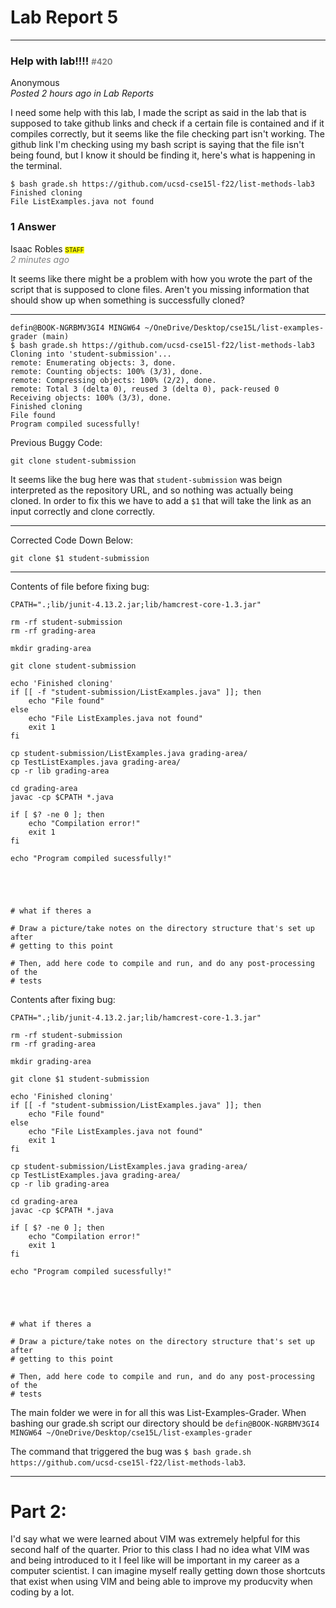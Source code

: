 # Lab Report 5 #

---


### Help with lab!!!! <span style="color:gray; font-size:small;">#420</span> ###

Anonymous  
*Posted 2 hours ago in Lab Reports*

I need some help with this lab, I made the script as said in the lab that is supposed to take github links and check if a certain file is contained and if it compiles correctly, but it seems like the file checking part isn't working. The github link I'm checking using my bash script is saying that the file isn't being found, but I know it should be finding it, here's what is happening in the terminal.

```
$ bash grade.sh https://github.com/ucsd-cse15l-f22/list-methods-lab3
Finished cloning
File ListExamples.java not found
```

### 1 Answer ###
Isaac Robles <span style="background-color: yellow; font-size: 70%;">STAFF</span>  
<span style="color: gray; font-style: italic;">2 minutes ago</span>

It seems like there might be a problem with how you wrote the part of the script that is supposed to clone files. Aren't you missing information that should show up when something is successfully cloned?

---

```
defin@BOOK-NGRBMV3GI4 MINGW64 ~/OneDrive/Desktop/cse15L/list-examples-grader (main)
$ bash grade.sh https://github.com/ucsd-cse15l-f22/list-methods-lab3
Cloning into 'student-submission'...
remote: Enumerating objects: 3, done.
remote: Counting objects: 100% (3/3), done.
remote: Compressing objects: 100% (2/2), done.
remote: Total 3 (delta 0), reused 3 (delta 0), pack-reused 0
Receiving objects: 100% (3/3), done.
Finished cloning
File found
Program compiled sucessfully!
```

Previous Buggy Code: 
```
git clone student-submission
```

It seems like the bug here was that `student-submission` was beign interpreted as the repository URL, and so nothing was actually being cloned. In order to fix this we have to add a `$1` that will take the link as an input correctly and clone correctly.

---

Corrected Code Down Below:
```
git clone $1 student-submission
```
---

Contents of file before fixing bug:
```
CPATH=".;lib/junit-4.13.2.jar;lib/hamcrest-core-1.3.jar"

rm -rf student-submission
rm -rf grading-area

mkdir grading-area

git clone student-submission

echo 'Finished cloning'
if [[ -f "student-submission/ListExamples.java" ]]; then
    echo "File found"
else 
    echo "File ListExamples.java not found"
    exit 1
fi 

cp student-submission/ListExamples.java grading-area/
cp TestListExamples.java grading-area/
cp -r lib grading-area

cd grading-area
javac -cp $CPATH *.java

if [ $? -ne 0 ]; then
    echo "Compilation error!"
    exit 1
fi

echo "Program compiled sucessfully!"





# what if theres a 

# Draw a picture/take notes on the directory structure that's set up after
# getting to this point

# Then, add here code to compile and run, and do any post-processing of the
# tests
```
Contents after fixing bug:
```
CPATH=".;lib/junit-4.13.2.jar;lib/hamcrest-core-1.3.jar"

rm -rf student-submission
rm -rf grading-area

mkdir grading-area

git clone $1 student-submission

echo 'Finished cloning'
if [[ -f "student-submission/ListExamples.java" ]]; then
    echo "File found"
else 
    echo "File ListExamples.java not found"
    exit 1
fi 

cp student-submission/ListExamples.java grading-area/
cp TestListExamples.java grading-area/
cp -r lib grading-area

cd grading-area
javac -cp $CPATH *.java

if [ $? -ne 0 ]; then
    echo "Compilation error!"
    exit 1
fi

echo "Program compiled sucessfully!"





# what if theres a 

# Draw a picture/take notes on the directory structure that's set up after
# getting to this point

# Then, add here code to compile and run, and do any post-processing of the
# tests
```

The main folder we were in for all this was List-Examples-Grader. When bashing our grade.sh script our directory should be `defin@BOOK-NGRBMV3GI4 MINGW64 ~/OneDrive/Desktop/cse15L/list-examples-grader`

The command that triggered the bug was `$ bash grade.sh https://github.com/ucsd-cse15l-f22/list-methods-lab3`.


---

# Part 2:

I'd say what we were learned about VIM was extremely helpful for this second half of the quarter. Prior to this class I had no idea what VIM was and being introduced to it I feel like will be important in my career as a computer scientist. I can imagine myself really getting down those shortcuts that exist when using VIM and being able to improve my producvity when coding by a lot. 

